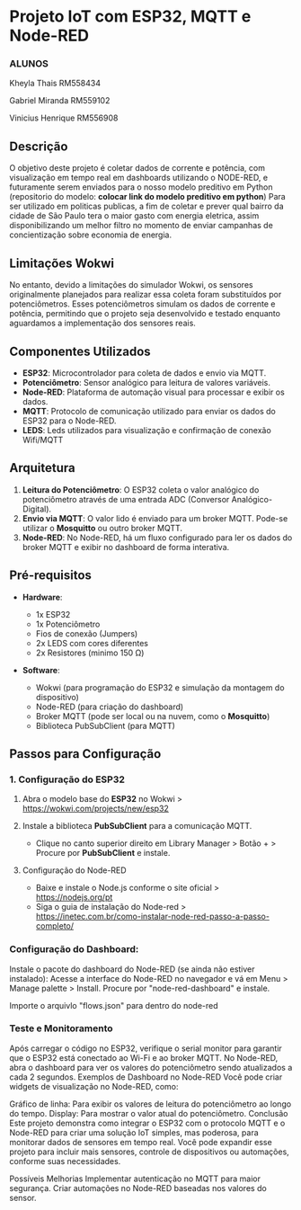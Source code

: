 # Projeto IoT com ESP32, MQTT e Node-RED

### ALUNOS

Kheyla Thais RM558434

Gabriel Miranda RM559102

Vinicius Henrique RM556908

## Descrição

O objetivo deste projeto é coletar dados de corrente e potência, com visualização em tempo real em dashboards utilizando o NODE-RED, e futuramente serem enviados para o nosso modelo preditivo em Python (repositorio do modelo: **colocar link do modelo preditivo em python**) Para ser utilizado em politicas publicas, a fim de coletar e prever qual bairro da cidade de São Paulo tera o maior gasto com energia eletrica, assim disponibilizando um melhor filtro no momento de enviar campanhas de concientização sobre economia de energia. 

## Limitações Wokwi

No entanto, devido a limitações do simulador Wokwi, os sensores originalmente planejados para realizar essa coleta foram substituídos por potenciômetros. Esses potenciômetros simulam os dados de corrente e potência, permitindo que o projeto seja desenvolvido e testado enquanto aguardamos a implementação dos sensores reais.

## Componentes Utilizados

- **ESP32**: Microcontrolador para coleta de dados e envio via MQTT.
- **Potenciômetro**: Sensor analógico para leitura de valores variáveis.
- **Node-RED**: Plataforma de automação visual para processar e exibir os dados.
- **MQTT**: Protocolo de comunicação utilizado para enviar os dados do ESP32 para o Node-RED.
- **LEDS**: Leds utilizados para visualização e confirmação de conexão Wifi/MQTT

## Arquitetura

1. **Leitura do Potenciômetro**: O ESP32 coleta o valor analógico do potenciômetro através de uma entrada ADC (Conversor Analógico-Digital).
2. **Envio via MQTT**: O valor lido é enviado para um broker MQTT. Pode-se utilizar o **Mosquitto** ou outro broker MQTT.
3. **Node-RED**: No Node-RED, há um fluxo configurado para ler os dados do broker MQTT e exibir no dashboard de forma interativa.

## Pré-requisitos

- **Hardware**:
  - 1x ESP32
  - 1x Potenciômetro
  - Fios de conexão (Jumpers)
  - 2x LEDS com cores diferentes
  - 2x Resistores (minimo 150 Ω)

- **Software**:
  - Wokwi (para programação do ESP32 e simulação da montagem do dispositivo)
  - Node-RED (para criação do dashboard)
  - Broker MQTT (pode ser local ou na nuvem, como o **Mosquitto**)
  - Biblioteca PubSubClient (para MQTT)

## Passos para Configuração

### 1. Configuração do ESP32

1. Abra o modelo base do **ESP32** no Wokwi > https://wokwi.com/projects/new/esp32
2. Instale a biblioteca **PubSubClient** para a comunicação MQTT.
   - Clique no canto superior direito em Library Manager > Botão + > Procure por **PubSubClient** e instale.
     
2. Configuração do Node-RED
   - Baixe e instale o Node.js conforme o site oficial > https://nodejs.org/pt
   - Siga o guia de instalação do Node-red > https://inetec.com.br/como-instalar-node-red-passo-a-passo-completo/ 

### Configuração do Dashboard:

Instale o pacote do dashboard do Node-RED (se ainda não estiver instalado):
Acesse a interface do Node-RED no navegador e vá em Menu > Manage palette > Install.
Procure por "node-red-dashboard" e instale.

Importe o arquivlo "flows.json" para dentro do node-red
 
### Teste e Monitoramento
Após carregar o código no ESP32, verifique o serial monitor para garantir que o ESP32 está conectado ao Wi-Fi e ao broker MQTT.
No Node-RED, abra o dashboard para ver os valores do potenciômetro sendo atualizados a cada 2 segundos.
Exemplos de Dashboard no Node-RED
Você pode criar widgets de visualização no Node-RED, como:

Gráfico de linha: Para exibir os valores de leitura do potenciômetro ao longo do tempo.
Display: Para mostrar o valor atual do potenciômetro.
Conclusão
Este projeto demonstra como integrar o ESP32 com o protocolo MQTT e o Node-RED para criar uma solução IoT simples, mas poderosa, para monitorar dados de sensores em tempo real. Você pode expandir esse projeto para incluir mais sensores, controle de dispositivos ou automações, conforme suas necessidades.

Possíveis Melhorias
Implementar autenticação no MQTT para maior segurança.
Criar automações no Node-RED baseadas nos valores do sensor.
